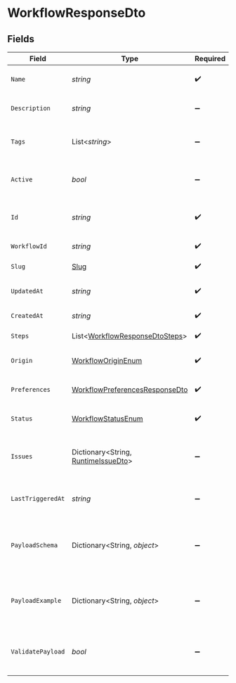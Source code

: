 # WorkflowResponseDto


## Fields

| Field                                                                                       | Type                                                                                        | Required                                                                                    | Description                                                                                 |
| ------------------------------------------------------------------------------------------- | ------------------------------------------------------------------------------------------- | ------------------------------------------------------------------------------------------- | ------------------------------------------------------------------------------------------- |
| `Name`                                                                                      | *string*                                                                                    | :heavy_check_mark:                                                                          | Name of the workflow                                                                        |
| `Description`                                                                               | *string*                                                                                    | :heavy_minus_sign:                                                                          | Description of the workflow                                                                 |
| `Tags`                                                                                      | List<*string*>                                                                              | :heavy_minus_sign:                                                                          | Tags associated with the workflow                                                           |
| `Active`                                                                                    | *bool*                                                                                      | :heavy_minus_sign:                                                                          | Whether the workflow is active                                                              |
| `Id`                                                                                        | *string*                                                                                    | :heavy_check_mark:                                                                          | Unique identifier of the workflow                                                           |
| `WorkflowId`                                                                                | *string*                                                                                    | :heavy_check_mark:                                                                          | Workflow identifier                                                                         |
| `Slug`                                                                                      | [Slug](../../Models/Components/Slug.md)                                                     | :heavy_check_mark:                                                                          | Slug of the workflow                                                                        |
| `UpdatedAt`                                                                                 | *string*                                                                                    | :heavy_check_mark:                                                                          | Last updated timestamp                                                                      |
| `CreatedAt`                                                                                 | *string*                                                                                    | :heavy_check_mark:                                                                          | Creation timestamp                                                                          |
| `Steps`                                                                                     | List<[WorkflowResponseDtoSteps](../../Models/Components/WorkflowResponseDtoSteps.md)>       | :heavy_check_mark:                                                                          | Steps of the workflow                                                                       |
| `Origin`                                                                                    | [WorkflowOriginEnum](../../Models/Components/WorkflowOriginEnum.md)                         | :heavy_check_mark:                                                                          | Origin of the workflow                                                                      |
| `Preferences`                                                                               | [WorkflowPreferencesResponseDto](../../Models/Components/WorkflowPreferencesResponseDto.md) | :heavy_check_mark:                                                                          | Preferences for the workflow                                                                |
| `Status`                                                                                    | [WorkflowStatusEnum](../../Models/Components/WorkflowStatusEnum.md)                         | :heavy_check_mark:                                                                          | Status of the workflow                                                                      |
| `Issues`                                                                                    | Dictionary<String, [RuntimeIssueDto](../../Models/Components/RuntimeIssueDto.md)>           | :heavy_minus_sign:                                                                          | Runtime issues for workflow creation and update                                             |
| `LastTriggeredAt`                                                                           | *string*                                                                                    | :heavy_minus_sign:                                                                          | Timestamp of the last workflow trigger                                                      |
| `PayloadSchema`                                                                             | Dictionary<String, *object*>                                                                | :heavy_minus_sign:                                                                          | The payload JSON Schema for the workflow                                                    |
| `PayloadExample`                                                                            | Dictionary<String, *object*>                                                                | :heavy_minus_sign:                                                                          | Generated payload example based on the payload schema                                       |
| `ValidatePayload`                                                                           | *bool*                                                                                      | :heavy_minus_sign:                                                                          | Whether payload schema validation is enabled                                                |